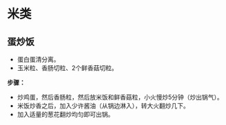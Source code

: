 # 米类

## 蛋炒饭

- 蛋白蛋清分离。
- 玉米粒、香肠切粒、2个鲜香菇切粒。

**步骤：**

- 炒鸡蛋，然后香肠粒，然后放米饭和鲜香菇粒，小火慢炒5分钟（炒出锅气）。
- 米饭炒香之后，加入少许酱油（从锅边淋入），转大火翻炒几下。
- 加入适量的葱花翻炒均匀即可出锅。